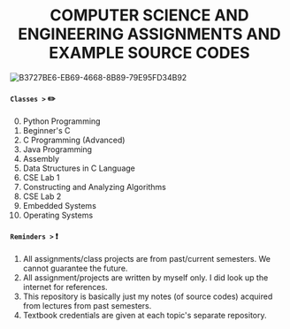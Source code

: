 ### <h1 align="center"> COMPUTER SCIENCE AND ENGINEERING ASSIGNMENTS AND EXAMPLE SOURCE CODES

![B3727BE6-EB69-4668-8B89-79E95FD34B92](https://user-images.githubusercontent.com/73013239/105247750-a547fa80-5bb8-11eb-8fc1-5dd52444385d.GIF)


#### **`Classes >`** :pencil2:

 0. Python Programming
 1. Beginner's C
 2. C Programming (Advanced)
 3. Java Programming
 4. Assembly
 5. Data Structures in C Language
 6. CSE Lab 1
 7. Constructing and Analyzing Algorithms
 8. CSE Lab 2
 9. Embedded Systems
 10. Operating Systems
 
#### **`Reminders >`** :exclamation:

 1. All assignments/class projects are from past/current semesters. We cannot guarantee the future.
 2. All assignment/projects are written by myself only. I did look up the internet for references.
 3. This repository is basically just my notes (of source codes) acquired from lectures from past semesters.
 4. Textbook credentials are given at each topic's separate repository.
